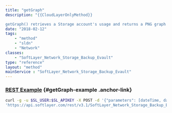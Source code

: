 ```yaml
---
title: "getGraph"
description: "{{CloudLayerOnlyMethod}} 

getGraph() retrieves a Storage account's usage and returns a PNG graph image, title, and the minimum and maximum dates included in the graphed date range. Virtual Server storage accounts can also graph upload and download bandwidth usage. "
date: "2018-02-12"
tags:
    - "method"
    - "sldn"
    - "Network"
classes:
    - "SoftLayer_Network_Storage_Backup_Evault"
type: "reference"
layout: "method"
mainService : "SoftLayer_Network_Storage_Backup_Evault"
---
```


### [REST Example](#getGraph-example) <a href="/article/rest/"><i class="fas fa-question"></i></a> {#getGraph-example .anchor-link} 
```bash
curl -g -u $SL_USER:$SL_APIKEY -X POST -d '{"parameters": [dateTime, dateTime, string]}' \
'https://api.softlayer.com/rest/v3.1/SoftLayer_Network_Storage_Backup_Evault/{SoftLayer_Network_Storage_Backup_EvaultID}/getGraph'
```

